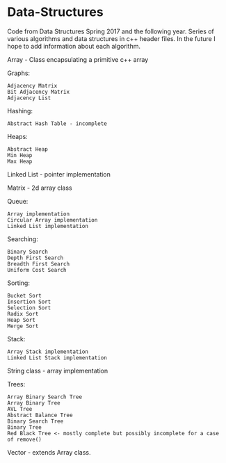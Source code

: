 # Data-Structures
Code from Data Structures Spring 2017 and the following year. Series of various algorithms and data structures in c++ header files. In the future I hope to add information about each algorithm. 

Array - Class encapsulating a primitive c++ array

Graphs: 

    Adjacency Matrix
    Bit Adjacency Matrix
    Adjacency List

Hashing:

    Abstract Hash Table - incomplete
  
Heaps: 

    Abstract Heap
    Min Heap
    Max Heap

Linked List - pointer implementation

Matrix - 2d array class

Queue:

    Array implementation
    Circular Array implementation
    Linked List implementation
  
Searching: 

    Binary Search
    Depth First Search
    Breadth First Search
    Uniform Cost Search

Sorting:

    Bucket Sort
    Insertion Sort
    Selection Sort
    Radix Sort
    Heap Sort
    Merge Sort

Stack:

    Array Stack implementation
    Linked List Stack implementation
  
String class - array implementation

Trees: 

    Array Binary Search Tree
    Array Binary Tree
    AVL Tree
    Abstract Balance Tree
    Binary Search Tree
    Binary Tree
    Red Black Tree <- mostly complete but possibly incomplete for a case of remove()
 
Vector - extends Array class.
